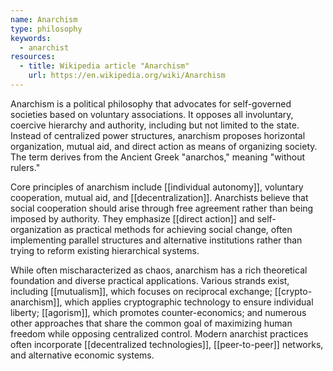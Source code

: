 ```yaml
---
name: Anarchism
type: philosophy
keywords:
  - anarchist
resources:
  - title: Wikipedia article "Anarchism"
    url: https://en.wikipedia.org/wiki/Anarchism
---
```


Anarchism is a political philosophy that advocates for self-governed societies based on voluntary associations. It opposes all involuntary, coercive hierarchy and authority, including but not limited to the state. Instead of centralized power structures, anarchism proposes horizontal organization, mutual aid, and direct action as means of organizing society. The term derives from the Ancient Greek "anarchos," meaning "without rulers."

Core principles of anarchism include [[individual autonomy]], voluntary cooperation, mutual aid, and [[decentralization]]. Anarchists believe that social cooperation should arise through free agreement rather than being imposed by authority. They emphasize [[direct action]] and self-organization as practical methods for achieving social change, often implementing parallel structures and alternative institutions rather than trying to reform existing hierarchical systems.

While often mischaracterized as chaos, anarchism has a rich theoretical foundation and diverse practical applications. Various strands exist, including [[mutualism]], which focuses on reciprocal exchange; [[crypto-anarchism]], which applies cryptographic technology to ensure individual liberty; [[agorism]], which promotes counter-economics; and numerous other approaches that share the common goal of maximizing human freedom while opposing centralized control. Modern anarchist practices often incorporate [[decentralized technologies]], [[peer-to-peer]] networks, and alternative economic systems.